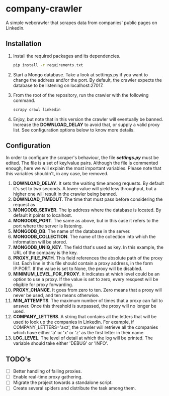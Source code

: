 company-crawler
===============

A simple webcrawler that scrapes data from companies' public pages on Linkedin.


Installation
-----------
1. Install the required packages and its dependencies.
    ```bash
    pip install -r requirements.txt
    ```
2. Start a Mongo database. Take a look at settings.py if you want to change the address and/or the port. By default, the crawler expects the database to be listening on localhost:27017.

3. From the root of the repository, run the crawler with the following command.
    ```bash
    scrapy crawl linkedin
    ```
4. Enjoy, but note that in this version the crawler will eventually be banned. Increase the **DOWNLOAD_DELAY** to avoid that, or supply a valid proxy list. See configuration options below to know more details.

Configuration
-------------

In order to configure the scraper's behaviour, the file ***settings.py*** must be edited.
The file is a set of key/value pairs. Although the file is commented enough, here we
will explain the most important variables. Please note that this variables
shouldn't, in any case, be removed. 

1. **DOWNLOAD_DELAY**. It sets the waiting time among requests. By default it's set to two seconds. A lower value will 
yield less throughput, but a higher one will result in the crawler being banned.
2. **DOWNLOAD_TIMEOUT**. The time that must pass before considering the request as 
3. **MONGODB_SERVER**. The ip address where the database is located. By default it points to localhost.
4. **MONGODB_PORT**. The same as above, but in this case it refers to the port where the server is listening.
5. **MONGODB_DB**. The name of the database in the server.
6. **MONGODB_COLLECTION**. The name of the collection into which the information will be stored.
7. **MONGODB_UNIQ_KEY**. The field that's used as key. In this example, the URL of the company is the key.
8. **PROXY_FILE_PATH**. This field references the absolute path of the proxy list. Each line in this file should contain a proxy address, in the form IP:PORT. If the value is set to None, the proxy will be disabled.
9. **MINIMUM_LEVEL_FOR_PROXY**. It indicates at which level could be an option to use a proxy. If the value is set to zero, every resquest will be eligible for proxy forwarding.
10. **PROXY_CHANCE**. It goes from zero to ten. Zero means that a proxy will never be used, and ten means otherwise.
11. **MIN_ATTEMPTS**. The maximum number of times that a proxy can fail to answer. Once this threshold is surpassed, the proxy will no longer be used.
12. **COMPANY_LETTERS**. A string that contains all the letters that will be used to look up the companies in Linkedin. For example, if COMPANY_LETTERS='axz', the crawler will retrieve all the companies which have either 'a' or 'x' or 'z' as the first letter in their name. 
13. **LOG_LEVEL**. The level of detail at which the log will be printed. The variable should take either 'DEBUG' or 'INFO'.


TODO's
------

- [ ] Better handling of failing proxies.
- [ ] Enable real-time proxy gathering.
- [ ] Migrate the project towards a standalone script.
- [ ] Create several spiders and distribute the task among them.
